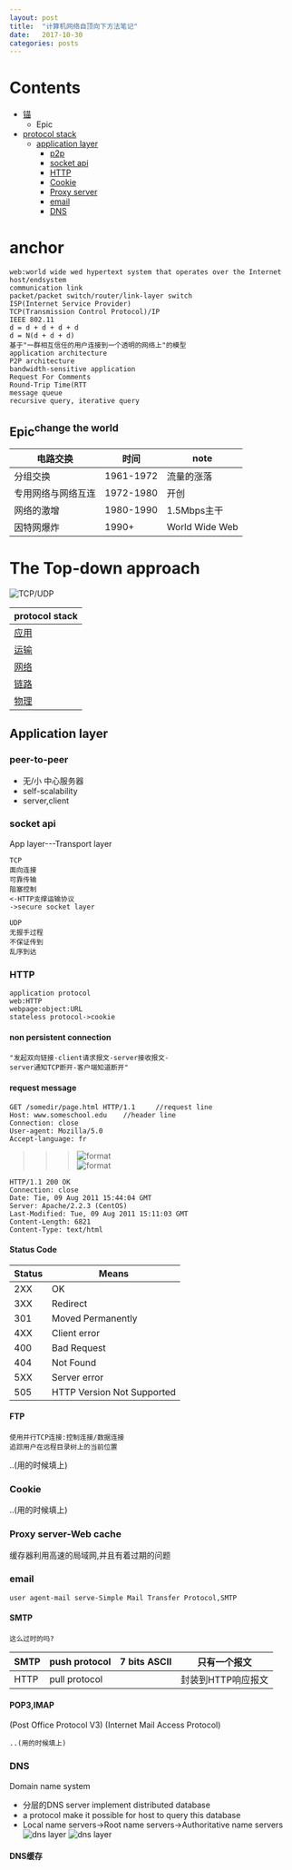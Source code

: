 ```yaml
---
layout: post
title:  "计算机网络自顶向下方法笔记"
date:   2017-10-30
categories: posts
---
```


Contents
=
* [锚](#锚)
    * Epic
* [protocol stack](#the-top-down-approach)
    * [application layer](#application-layer)
        * [p2p](#peer-to-peer)
        * [socket api](#socket-api)
        * [HTTP](#http)
        * [Cookie](#cookie)
        * [Proxy server](#proxy-server-web-cache)
        * [email](#email)
        * [DNS](#dns)


anchor
======
    web:world wide wed hypertext system that operates over the Internet
    host/endsystem
    communication link
    packet/packet switch/router/link-layer switch
    ISP(Internet Service Provider)
    TCP(Transmission Control Protocol)/IP
    IEEE 802.11
    d = d + d + d + d
    d = N(d + d + d)
    基于"一群相互信任的用户连接到一个透明的网络上"的模型
    application architecture
    P2P architecture
    bandwidth-sensitive application
    Request For Comments
    Round-Trip Time(RTT
    message queue
    recursive query, iterative query


Epic<sup>change the world</sup>
----------------------------------------------------------
电路交换|时间|note
---|---|---
分组交换|1961-1972|流量的涨落
专用网络与网络互连|1972-1980|开创
网络的激增|1980-1990|1.5Mbps主干
因特网爆炸|1990+|World Wide Web


The Top-down approach
====================================
![TCP/UDP](../src/TCPUDP.png)

protocol stack|
---|
[应用](#application-layer)|
[运输](#l) |
[网络](#webl)|
[链路](#ll)|
[物理](#ll)|

## Application layer

### peer-to-peer
* 无/小 中心服务器
* self-scalability
* server,client
### socket api
 App layer---Transport layer

    TCP
    面向连接
    可靠传输
    阻塞控制
    <-HTTP支撑运输协议
    ->secure socket layer
>>>

    UDP
    无握手过程
    不保证传到
    乱序到达


### HTTP
    application protocol
    web:HTTP
    webpage:object:URL
    stateless protocol->cookie
#### non persistent connection
    "发起双向链接-client请求报文-server接收报文-
    server通知TCP断开-客户端知道断开"

#### request message
    GET /somedir/page.html HTTP/1.1     //request line
    Host: www.someschool.edu    //header line
    Connection: close
    User-agent: Mozilla/5.0
    Accept-language: fr
>>>![format](../src/10-30-1.png)<br>
![format](../src/10-30-2.png)

    HTTP/1.1 200 OK
    Connection: close
    Date: Tie, 09 Aug 2011 15:44:04 GMT
    Server: Apache/2.2.3 (CentOS)
    Last-Modified: Tue, 09 Aug 2011 15:11:03 GMT
    Content-Length: 6821
    Content-Type: text/html

#### Status Code
Status|Means
---|---
2XX|OK
3XX|Redirect
301|Moved Permanently
4XX|Client error
400|Bad Request
404|Not Found
5XX|Server error
505|HTTP Version Not Supported
#### FTP
    使用并行TCP连接:控制连接/数据连接
    追踪用户在远程目录树上的当前位置
..(用的时候填上)
### Cookie
..(用的时候填上)
### Proxy server-Web cache
缓存器利用高速的局域网,并且有着过期的问题
### email
    user agent-mail serve-Simple Mail Transfer Protocol,SMTP
#### SMTP
    这么过时的吗?
SMTP|push protocol|7 bits ASCII|只有一个报文
---|---|---|---|
HTTP|pull protocol|            |封装到HTTP响应报文|
#### POP3,IMAP
(Post Office Protocol V3)
(Internet Mail Access Protocol)

    ..(用的时候填上)
### DNS
Domain name system
* 分层的DNS server implement distributed database
* a protocol make it possible for host to query this database
* Local name servers->Root name servers->Authoritative name servers
![dns layer](../src/10-30-3.png)
![dns layer](../src/10-30-4.png)
#### DNS缓存

